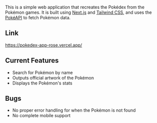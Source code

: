 This is a simple web application that recreates the Pokédex from the Pokémon games. It is built using [Next.js](https://nextjs.org/) and [Tailwind CSS](https://tailwindcss.com/), and uses the [PokéAPI](https://pokeapi.co/) to fetch Pokémon data.

## Link

https://pokedex-app-rose.vercel.app/

## Current Features
- Search for Pokémon by name
- Outputs official artwork of the Pokémon
- Displays the Pokémon's stats

## Bugs
- No proper error handling for when the Pokémon is not found
- No complete mobile support